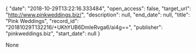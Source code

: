 {
  "date": "2018-10-29T13:22:16.333484", 
  "open_access": false, 
  "target_url": "http://www.pinkweddings.biz/", 
  "description": null, 
  "end_date": null, 
  "title": "Pink Weddings", 
  "record_id": "20181029T132216/+UKhYUB6DmIeRvga6/ai4g==", 
  "publisher": "pinkweddings.biz", 
  "start_date": null
}

None